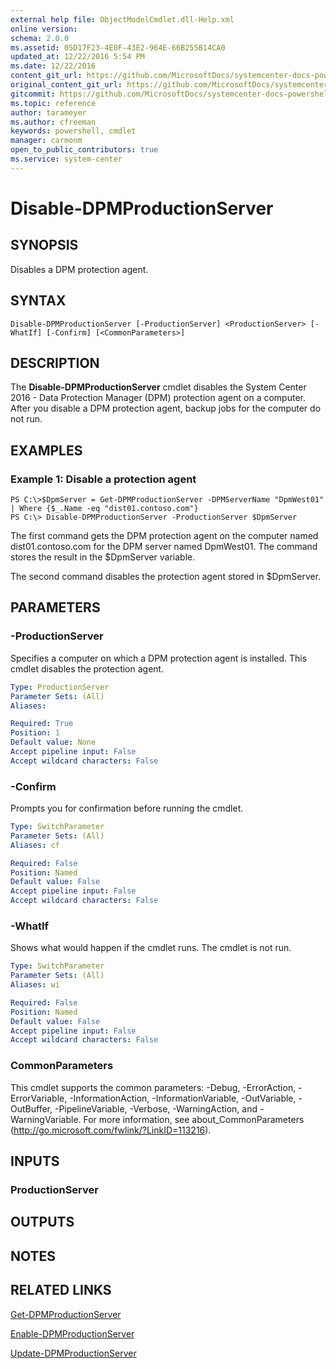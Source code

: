 ```yaml
---
external help file: ObjectModelCmdlet.dll-Help.xml
online version: 
schema: 2.0.0
ms.assetid: 05D17F23-4E0F-43E2-964E-66B255B14CA0
updated_at: 12/22/2016 5:54 PM
ms.date: 12/22/2016
content_git_url: https://github.com/MicrosoftDocs/systemcenter-docs-powershell/blob/master/systemcenter-cmdlets/SystemCenter2016/DataProtectionManager/vlatest/Disable-DPMProductionServer.md
original_content_git_url: https://github.com/MicrosoftDocs/systemcenter-docs-powershell/blob/master/systemcenter-cmdlets/SystemCenter2016/DataProtectionManager/vlatest/Disable-DPMProductionServer.md
gitcommit: https://github.com/MicrosoftDocs/systemcenter-docs-powershell/blob/17c3a51bd892aad46c731d9f381f0704b4815004/systemcenter-cmdlets/SystemCenter2016/DataProtectionManager/vlatest/Disable-DPMProductionServer.md
ms.topic: reference
author: tarameyer
ms.author: cfreeman
keywords: powershell, cmdlet
manager: carmonm
open_to_public_contributors: true
ms.service: system-center
---
```


# Disable-DPMProductionServer

## SYNOPSIS
Disables a DPM protection agent.

## SYNTAX

```
Disable-DPMProductionServer [-ProductionServer] <ProductionServer> [-WhatIf] [-Confirm] [<CommonParameters>]
```

## DESCRIPTION
The **Disable-DPMProductionServer** cmdlet disables the System Center 2016 - Data Protection Manager (DPM) protection agent on a computer.
After you disable a DPM protection agent, backup jobs for the computer do not run.

## EXAMPLES

### Example 1: Disable a protection agent
```
PS C:\>$DpmServer = Get-DPMProductionServer -DPMServerName "DpmWest01" | Where {$_.Name -eq "dist01.contoso.com"}
PS C:\> Disable-DPMProductionServer -ProductionServer $DpmServer
```

The first command gets the DPM protection agent on the computer named dist01.contoso.com for the DPM server named DpmWest01.
The command stores the result in the $DpmServer variable.

The second command disables the protection agent stored in $DpmServer.

## PARAMETERS

### -ProductionServer
Specifies a computer on which a DPM protection agent is installed.
This cmdlet disables the protection agent.

```yaml
Type: ProductionServer
Parameter Sets: (All)
Aliases: 

Required: True
Position: 1
Default value: None
Accept pipeline input: False
Accept wildcard characters: False
```

### -Confirm
Prompts you for confirmation before running the cmdlet.

```yaml
Type: SwitchParameter
Parameter Sets: (All)
Aliases: cf

Required: False
Position: Named
Default value: False
Accept pipeline input: False
Accept wildcard characters: False
```

### -WhatIf
Shows what would happen if the cmdlet runs.
The cmdlet is not run.

```yaml
Type: SwitchParameter
Parameter Sets: (All)
Aliases: wi

Required: False
Position: Named
Default value: False
Accept pipeline input: False
Accept wildcard characters: False
```

### CommonParameters
This cmdlet supports the common parameters: -Debug, -ErrorAction, -ErrorVariable, -InformationAction, -InformationVariable, -OutVariable, -OutBuffer, -PipelineVariable, -Verbose, -WarningAction, and -WarningVariable. For more information, see about_CommonParameters (http://go.microsoft.com/fwlink/?LinkID=113216).

## INPUTS

### ProductionServer

## OUTPUTS

## NOTES

## RELATED LINKS

[Get-DPMProductionServer](xref:SystemCenter2016/DataProtectionManager/vlatest/Get-DPMProductionServer.md)

[Enable-DPMProductionServer](xref:SystemCenter2016/DataProtectionManager/vlatest/Enable-DPMProductionServer.md)

[Update-DPMProductionServer](xref:SystemCenter2016/DataProtectionManager/vlatest/Update-DPMProductionServer.md)

